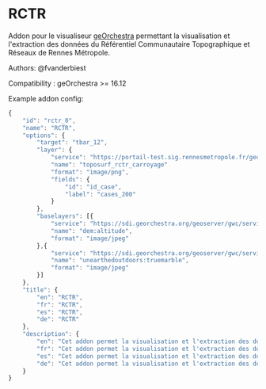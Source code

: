 RCTR
======

Addon pour le visualiseur [geOrchestra](http://www.georchestra.org/) permettant la visualisation et l'extraction des données du Référentiel Communautaire Topographique et Réseaux de Rennes Métropole.

Authors: @fvanderbiest

Compatibility :  geOrchestra >= 16.12

Example addon config:

```js
{
    "id": "rctr_0",
    "name": "RCTR",
    "options": {
        "target": "tbar_12",
        "layer": {
            "service": "https://portail-test.sig.rennesmetropole.fr/geoserver/ref_topo/wms",
            "name": "toposurf_rctr_carroyage"
            "format": "image/png",
            "fields": {
                "id": "id_case",
                "label": "cases_200"
            }
        },
        "baselayers": [{
            "service": "https://sdi.georchestra.org/geoserver/gwc/service/wms",
            "name": "dem:altitude",
            "format": "image/jpeg"
        },{
            "service": "https://sdi.georchestra.org/geoserver/gwc/service/wms",
            "name": "unearthedoutdoors:truemarble",
            "format": "image/jpeg"
        }]
    },
    "title": {
        "en": "RCTR",
        "fr": "RCTR",
        "es": "RCTR",
        "de": "RCTR"
    },
    "description": {
        "en": "Cet addon permet la visualisation et l'extraction des données du Référentiel Communautaire Topographique et Réseaux",
        "fr": "Cet addon permet la visualisation et l'extraction des données du Référentiel Communautaire Topographique et Réseaux",
        "es": "Cet addon permet la visualisation et l'extraction des données du Référentiel Communautaire Topographique et Réseaux",
        "de": "Cet addon permet la visualisation et l'extraction des données du Référentiel Communautaire Topographique et Réseaux"
    }
}
```
